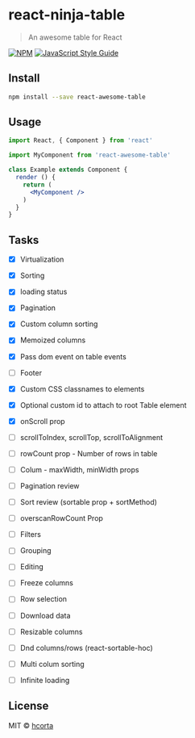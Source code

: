 # react-ninja-table

> An awesome table for React

[![NPM](https://img.shields.io/npm/v/react-awesome-table.svg)](https://www.npmjs.com/package/react-awesome-table) [![JavaScript Style Guide](https://img.shields.io/badge/code_style-standard-brightgreen.svg)](https://standardjs.com)

## Install

```bash
npm install --save react-awesome-table
```

## Usage

```jsx
import React, { Component } from 'react'

import MyComponent from 'react-awesome-table'

class Example extends Component {
  render () {
    return (
      <MyComponent />
    )
  }
}
```

## Tasks
- [x] Virtualization
- [x] Sorting
- [x] loading status
- [x] Pagination
- [x] Custom column sorting
- [x] Memoized columns
- [x] Pass dom event on table events
- [ ] Footer
- [x] Custom CSS classnames to elements
- [x] Optional custom id to attach to root Table element
- [x] onScroll prop
- [ ] scrollToIndex, scrollTop, scrollToAlignment
- [ ] rowCount prop - Number of rows in table
- [ ] Colum - maxWidth, minWidth props
- [ ] Pagination review
- [ ] Sort review (sortable prop + sortMethod)
- [ ] overscanRowCount Prop
- [ ] Filters
- [ ] Grouping
- [ ] Editing
- [ ] Freeze columns
- [ ] Row selection
- [ ] Download data
- [ ] Resizable columns
- [ ] Dnd columns/rows (react-sortable-hoc)
- [ ] Multi colum sorting
- [ ] Infinite loading





## License

MIT © [hcorta](https://github.com/hcorta)

